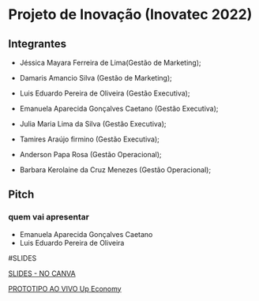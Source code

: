 # Projeto de Inovação (Inovatec 2022)

## Integrantes

- Jéssica Mayara Ferreira de Lima(Gestão de Marketing);
- Damaris Amancio Silva (Gestão de Marketing);

- Luis Eduardo Pereira de Oliveira (Gestão Executiva);
- Emanuela Aparecida Gonçalves Caetano (Gestão Executiva);
- Julia Maria Lima da Silva (Gestão Executiva);
- Tamires Araújo firmino (Gestão Executiva);

- Anderson Papa Rosa (Gestão Operacional);
- Barbara Kerolaine da Cruz Menezes (Gestão Operacional);

## Pitch

### quem vai apresentar
- Emanuela Aparecida Gonçalves Caetano
- Luis Eduardo Pereira de Oliveira

#SLIDES

[SLIDES - NO CANVA](https://www.canva.com/design/DAFUUw6PKbw/6qqwiZ3LXsPw-Lr0ZXv_kA/edit?utm_content=DAFUUw6PKbw&utm_campaign=designshare&utm_medium=link2&utm_source=sharebutton)

[PROTOTIPO AO VIVO Up Economy](https://tecpower-front.vercel.app/)
